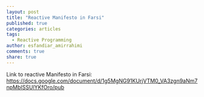 ```yaml
---
layout: post
title: "Reactive Manifesto in Farsi"
published: true
categories: articles
tags: 
  - Reactive Programming
author: esfandiar_amirrahimi
comments: true
share: true
---
```


Link to reactive Manifesto in Farsi: 
https://docs.google.com/document/d/1g5MgNG91KUrjVTM0_VA3zgn9aNm7npMbISSUlYKfOro/pub